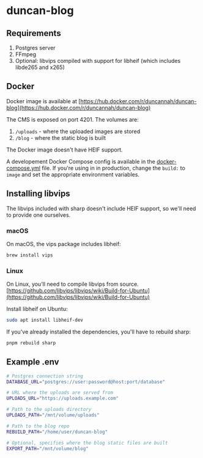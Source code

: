 # duncan-blog

## Requirements

1. Postgres server
2. FFmpeg
3. Optional: libvips compiled with support for libheif (which includes libde265 and x265)

## Docker

Docker image is available at [https://hub.docker.com/r/duncannah/duncan-blog](https://hub.docker.com/r/duncannah/duncan-blog)

The CMS is exposed on port 4201. The volumes are:

1. `/uploads` - where the uploaded images are stored
2. `/blog` - where the static blog is built

The Docker image doesn't have HEIF support.

A developement Docker Compose config is available in the [docker-compose.yml](docker-compose.yml) file. If you're using in in production, change the `build:` to `image` and set the appropriate environment variables.

## Installing libvips

The libvips included with sharp doesn't include HEIF support, so we'll need to provide one ourselves.

### macOS

On macOS, the vips package includes libheif:

```bash
brew install vips
```

### Linux

On Linux, you'll need to compile libvips from source.
[https://github.com/libvips/libvips/wiki/Build-for-Ubuntu](https://github.com/libvips/libvips/wiki/Build-for-Ubuntu)

Install libheif on Ubuntu:

```bash
sudo apt install libheif-dev
```

If you've already installed the dependencies, you'll have to rebuild sharp:

```bash
pnpm rebuild sharp
```

## Example .env

```bash
# Postgres connection string
DATABASE_URL="postgres://user:password@host:port/database"

# URL where the uploads are served from
UPLOADS_URL="https://uploads.example.com"

# Path to the uploads directory
UPLOADS_PATH="/mnt/volume/uploads"

# Path to the blog repo
REBUILD_PATH="/home/user/duncan-blog"

# Optional, specifies where the blog static files are built
EXPORT_PATH="/mnt/volume/blog"
```
